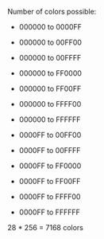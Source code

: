 Number of colors possible:

* 000000 to 0000FF
* 000000 to 00FF00
* 000000 to 00FFFF
* 000000 to FF0000
* 000000 to FF00FF
* 000000 to FFFF00
* 000000 to FFFFFF

* 0000FF to 00FF00
* 0000FF to 00FFFF
* 0000FF to FF0000
* 0000FF to FF00FF
* 0000FF to FFFF00
* 0000FF to FFFFFF

28 * 256 = 7168 colors


